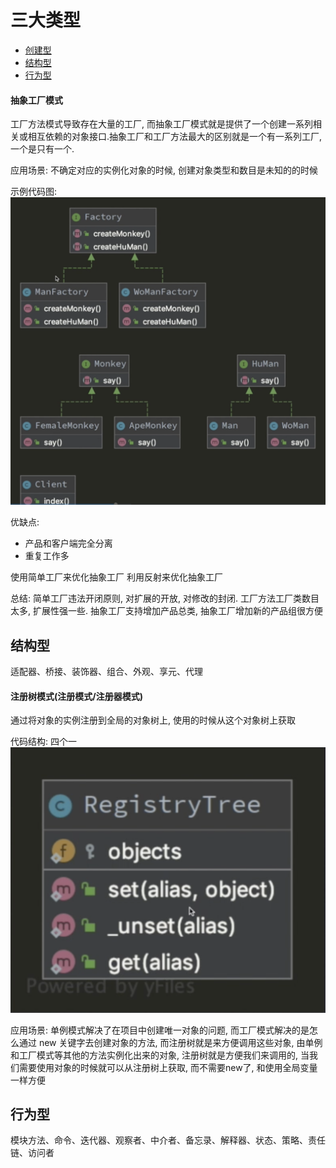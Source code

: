 # 三大类型
	
* [创建型](./Creational)
* [结构型](./Structural)
* [行为型](./Behavioral)

#### 抽象工厂模式
工厂方法模式导致存在大量的工厂, 而抽象工厂模式就是提供了一个创建一系列相关或相互依赖的对象接口.抽象工厂和工厂方法最大的区别就是一个有一系列工厂,一个是只有一个.

应用场景: 不确定对应的实例化对象的时候, 创建对象类型和数目是未知的的时候

示例代码图:
![avatar](resources/4.png)
	


优缺点:

* 产品和客户端完全分离
* 重复工作多
	
	
使用简单工厂来优化抽象工厂
利用反射来优化抽象工厂

总结: 简单工厂违法开闭原则, 对扩展的开放, 对修改的封闭. 工厂方法工厂类数目太多, 扩展性强一些. 抽象工厂支持增加产品总类, 抽象工厂增加新的产品组很方便

## 结构型
适配器、桥接、装饰器、组合、外观、享元、代理

#### 注册树模式(注册模式/注册器模式)
通过将对象的实例注册到全局的对象树上, 使用的时候从这个对象树上获取

代码结构: 四个一
![avatar](resources/5.png)


应用场景: 单例模式解决了在项目中创建唯一对象的问题, 而工厂模式解决的是怎么通过 new 关键字去创建对象的方法, 而注册树就是来方便调用这些对象, 由单例和工厂模式等其他的方法实例化出来的对象, 注册树就是方便我们来调用的, 当我们需要使用对象的时候就可以从注册树上获取, 而不需要new了, 和使用全局变量一样方便
	
	
	
## 行为型
模块方法、命令、迭代器、观察者、中介者、备忘录、解释器、状态、策略、责任链、访问者